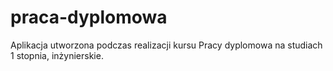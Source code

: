 # praca-dyplomowa
Aplikacja utworzona podczas realizacji kursu Pracy dyplomowa na studiach 1 stopnia, inżynierskie.
